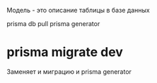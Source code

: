 Модель - это описание таблицы в базе данных

prisma db pull
prisma generator

# prisma migrate dev
Заменяет и миграцию и prisma generator
